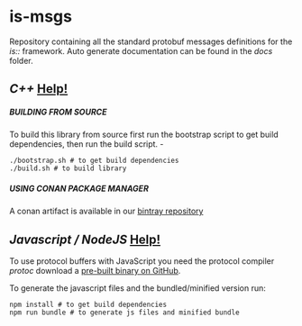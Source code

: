 is-msgs
==========

Repository containing all the standard protobuf messages definitions for the *is::* framework. 
Auto generate documentation can be found in the *docs* folder.

## *C++* [Help!](https://developers.google.com/protocol-buffers/docs/reference/cpp-generated)
##### BUILDING FROM SOURCE 
To build this library from source first run the bootstrap script to get build dependencies, then run the build script. - 
```shell
./bootstrap.sh # to get build dependencies
./build.sh # to build library
```
##### USING CONAN PACKAGE MANAGER
A conan artifact is available in our [bintray repository](https://bintray.com/labviros/is/is-msgs%3Ais)

## *Javascript / NodeJS* [Help!](https://developers.google.com/protocol-buffers/docs/reference/javascript-generated)
To use protocol buffers with JavaScript you need the protocol compiler *protoc* download a [pre-built binary on GitHub](https://github.com/google/protobuf/releases).

To generate the javascript files and the bundled/minified version run:
```shell
npm install # to get build dependencies
npm run bundle # to generate js files and minified bundle
```